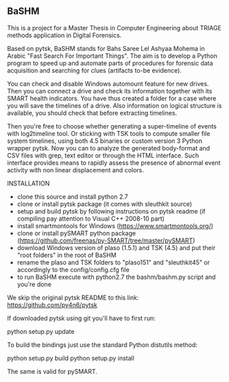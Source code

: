 ## BaSHM

This is a project for a Master Thesis in Computer Engineering about TRIAGE methods application
in Digital Forensics.

Based on pytsk, BaSHM stands for Bahs Saree Lel Ashyaa Mohema in Arabic "Fast Search For Important Things". 
The aim is to develop a Python program to speed up and automate parts of procedures
for forensic data acquisition and searching for clues (artifacts to-be evidence).

You can check and disable Windows automount feature for new drives.
Then you can connect a drive and check its information together with its SMART health indicators.
You have thus created a folder for a case where you will save the timelines of a drive.
Also information on logical structure is available, you should check that before extracting timelines.

Then you're free to choose whether generating a super-timeline of events with log2timeline tool.
Or sticking with TSK tools to compute smaller file system timelines, using both 4.5 binaries or custom version 3 Python wrapper pytsk.
Now you can to analyze the generated body-format and CSV files with grep, text editor or through the HTML interface.
Such interface provides means to rapidly assess the presence of abnormal event activity with non linear displacement and colors.

INSTALLATION
- clone this source and install python 2.7
- clone or install pytsk package (it comes with sleuthkit source)
- setup and build pytsk by following instructions on pytsk readme (if compiling pay attention to Visual C++ 2008-10 part)
- install smartmontools for Windows (https://www.smartmontools.org/)
- clone or install pySMART python package (https://github.com/freenas/py-SMART/tree/master/pySMART)
- download Windows version of plaso (1.5.1) and TSK (4.5) and put their "root folders" in the root of BaSHM
- rename the plaso and TSK folders to "plaso151" and "sleuthkit45" or accordingly to the config/config.cfg file
- to run BaSHM execute with python2.7 the bashm/bashm.py script and you're done

We skip the original pytsk README to this link: https://github.com/py4n6/pytsk

If downloaded pytsk using git you'll have to first run:

python setup.py update

To build the bindings just use the standard Python distutils method:

python setup.py build
python setup.py install

The same is valid for pySMART.
